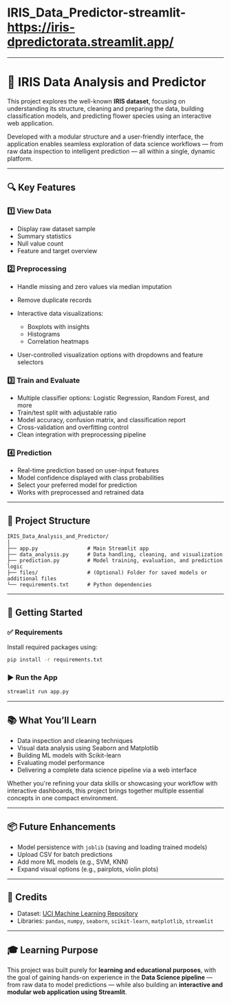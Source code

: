 # IRIS_Data_Predictor-streamlit- https://iris-dpredictorata.streamlit.app/
---

# 🌸 IRIS Data Analysis and Predictor

This project explores the well-known **IRIS dataset**, focusing on understanding its structure, cleaning and preparing the data, building classification models, and predicting flower species using an interactive web application.

Developed with a modular structure and a user-friendly interface, the application enables seamless exploration of data science workflows — from raw data inspection to intelligent prediction — all within a single, dynamic platform.

---

## 🔍 Key Features

### 1️⃣ View Data

* Display raw dataset sample
* Summary statistics
* Null value count
* Feature and target overview

### 2️⃣ Preprocessing

* Handle missing and zero values via median imputation
* Remove duplicate records
* Interactive data visualizations:

  * Boxplots with insights
  * Histograms
  * Correlation heatmaps
* User-controlled visualization options with dropdowns and feature selectors

### 3️⃣ Train and Evaluate

* Multiple classifier options: Logistic Regression, Random Forest, and more
* Train/test split with adjustable ratio
* Model accuracy, confusion matrix, and classification report
* Cross-validation and overfitting control
* Clean integration with preprocessing pipeline

### 4️⃣ Prediction

* Real-time prediction based on user-input features
* Model confidence displayed with class probabilities
* Select your preferred model for prediction
* Works with preprocessed and retrained data

---

## 📁 Project Structure

```
IRIS_Data_Analysis_and_Predictor/
│
├── app.py                # Main Streamlit app  
├── data_analysis.py      # Data handling, cleaning, and visualization  
├── prediction.py         # Model training, evaluation, and prediction logic  
├── files/                # (Optional) Folder for saved models or additional files  
└── requirements.txt      # Python dependencies  
```

---

## 🚀 Getting Started

### ✅ Requirements

Install required packages using:

```bash
pip install -r requirements.txt
```

### ▶️ Run the App

```bash
streamlit run app.py
```

---

## 📚 What You’ll Learn

* Data inspection and cleaning techniques
* Visual data analysis using Seaborn and Matplotlib
* Building ML models with Scikit-learn
* Evaluating model performance
* Delivering a complete data science pipeline via a web interface

Whether you're refining your data skills or showcasing your workflow with interactive dashboards, this project brings together multiple essential concepts in one compact environment.

---

## 📦 Future Enhancements

* Model persistence with `joblib` (saving and loading trained models)
* Upload CSV for batch predictions
* Add more ML models (e.g., SVM, KNN)
* Expand visual options (e.g., pairplots, violin plots)

---

## 🙌 Credits

* Dataset: [UCI Machine Learning Repository](https://archive.ics.uci.edu/ml/datasets/iris)
* Libraries: `pandas`, `numpy`, `seaborn`, `scikit-learn`, `matplotlib`, `streamlit`

---

## 🎓 Learning Purpose

This project was built purely for **learning and educational purposes**, with the goal of gaining hands-on experience in the **Data Science pipeline** — from raw data to model predictions — while also building an **interactive and modular web application using Streamlit**.

